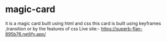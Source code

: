 # magic-card

it is a magic card built using html and css
this card is built using keyframes ,transition or by the features of css
Live site:- https://superb-flan-895b76.netlify.app/
